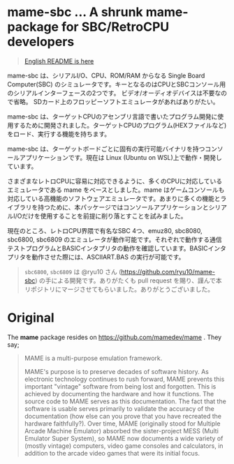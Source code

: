 # mame-sbc ... A shrunk mame-package for SBC/RetroCPU developers

> [English README is here](README.md)

mame-sbc は、シリアルI/O、CPU、ROM/RAM からなる Single Board Computer(SBC) のシミュレータです。キーとなるのはCPUとSBCコンソール用のシリアルインターフェースの2つです。 ビデオ/オーディオデバイスは不要なので省略。 SDカード上のフロッピーソフトエミュレータがあればありがたい。

mame-sbc は、ターゲットCPUのアセンブリ言語で書いたプログラム開発に使用するために開発されました。ターゲットCPUのプログラム(HEXファイルなど)をロード、実行する機能を持ちます。

mame-sbc は、ターゲットボードごとに固有の実行可能バイナリを持つコンソールアプリケーションです。現在は Linux (Ubuntu on WSL)上で動作・開発しています。

さまざまなレトロCPUに容易に対応できるように、多くのCPUに対応しているエミュレータである mame をベースとしました。mame はゲームコンソールも対応している高機能のソフトウェアエミュレータです。あまりに多くの機能とライブラリを持つために、本パッケージではコンソールアプリケーションとシリアルI/Oだけを使用することを前提に削り落とすことを試みました。

現在のところ、レトロCPU界隈で有名なSBC 4つ、emuz80, sbc8080, sbc6800, sbc6809 のエミュレータが動作可能です。それぞれで動作する通信テストプログラムとBASICインタプリタの動作を確認しています。BASICインタプリタを動作させた際には、ASCIIART.BAS の実行が可能です。

> `sbc6800`, `sbc6809` は @ryu10 さん (https://github.com/ryu10/mame-sbc) の手による開発です。ありがたくも pull request を賜り、謹んで本リポジトリにマージさせてもらいました。ありがとうございました。

# Original

The **mame** package resides on https://github.com/mamedev/mame .  They say;

> MAME is a multi-purpose emulation framework.
> 
> MAME's purpose is to preserve decades of software history. As electronic technology continues to rush forward, MAME prevents this important "vintage" software from being lost and forgotten. This is achieved by documenting the hardware and how it functions. The source code to MAME serves as this documentation. The fact that the software is usable serves primarily to validate the accuracy of the documentation (how else can you prove that you have recreated the hardware faithfully?). Over time, MAME (originally stood for Multiple Arcade Machine Emulator) absorbed the sister-project MESS (Multi Emulator Super System), so MAME now documents a wide variety of (mostly vintage) computers, video game consoles and calculators, in addition to the arcade video games that were its initial focus.

